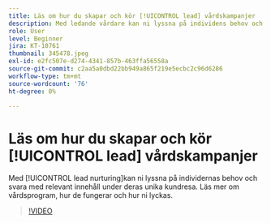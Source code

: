```yaml
---
title: Läs om hur du skapar och kör [!UICONTROL lead] vårdskampanjer
description: Med ledande vårdare kan ni lyssna på individens behov och svara med relevant innehåll under deras unika köparresa. Läs mer om vårdsprogram, hur de fungerar och hur ni lyckas.
role: User
level: Beginner
jira: KT-10761
thumbnail: 345478.jpeg
exl-id: e2fc507e-d274-4341-857b-463ffa56558a
source-git-commit: c2aa5a0dbd22bb949a865f219e5ecbc2c96d6286
workflow-type: tm+mt
source-wordcount: '76'
ht-degree: 0%

---
```


# Läs om hur du skapar och kör [!UICONTROL lead] vårdskampanjer

Med [!UICONTROL lead nurturing]kan ni lyssna på individernas behov och svara med relevant innehåll under deras unika kundresa. Läs mer om vårdsprogram, hur de fungerar och hur ni lyckas.

>[!VIDEO](https://video.tv.adobe.com/v/345478/?quality=12&learn=on)
